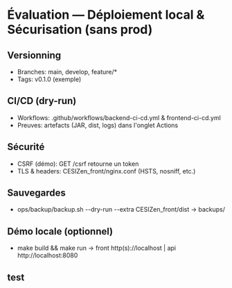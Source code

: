# Évaluation — Déploiement local & Sécurisation (sans prod)
## Versionning
- Branches: main, develop, feature/*
- Tags: v0.1.0 (exemple)
## CI/CD (dry-run)
- Workflows: .github/workflows/backend-ci-cd.yml & frontend-ci-cd.yml
- Preuves: artefacts (JAR, dist, logs) dans l'onglet Actions
## Sécurité
- CSRF (démo): GET /csrf retourne un token
- TLS & headers: CESIZen_front/nginx.conf (HSTS, nosniff, etc.)
## Sauvegardes
- ops/backup/backup.sh --dry-run --extra CESIZen_front/dist → backups/<timestamp>
## Démo locale (optionnel)
- make build && make run → front http(s)://localhost | api http://localhost:8080
## test


